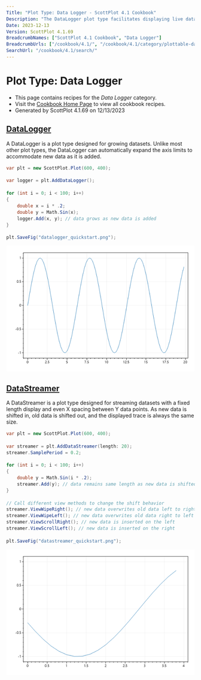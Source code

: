 ```yaml
---
Title: "Plot Type: Data Logger - ScottPlot 4.1 Cookbook"
Description: "The DataLogger plot type facilitates displaying live data by giving the developer a simple way to Add() new data points by either shifting them in or appending them to a growing list. This plot type also has special options to manage axis limits as new data arrives. See code in the WinForms Demo app for advanced usage information."
Date: 2023-12-13
Version: ScottPlot 4.1.69
BreadcrumbNames: ["ScottPlot 4.1 Cookbook", "Data Logger"]
BreadcrumbUrls: ["/cookbook/4.1/", "/cookbook/4.1/category/plottable-datalogger/"]
SearchUrl: "/cookbook/4.1/search/"
---
```


# Plot Type: Data Logger
* This page contains recipes for the _Data Logger_ category.
* Visit the [Cookbook Home Page](../../) to view all cookbook recipes.
* Generated by ScottPlot 4.1.69 on 12/13/2023
<h2><a id='datalogger' href='/cookbook/4.1/recipes/datalogger_quickstart/'>DataLogger</a></h2>

A DataLogger is a plot type designed for growing datasets. Unlike most other plot types, the DataLogger can automatically expand the axis limits to accommodate new data as it is added.

```cs
var plt = new ScottPlot.Plot(600, 400);

var logger = plt.AddDataLogger();

for (int i = 0; i < 100; i++)
{
    double x = i * .2;
    double y = Math.Sin(x);
    logger.Add(x, y); // data grows as new data is added
}

plt.SaveFig("datalogger_quickstart.png");
```

<img src='../../images/datalogger_quickstart.png' class='d-block mx-auto my-5' />


<h2><a id='datastreamer' href='/cookbook/4.1/recipes/datastreamer_quickstart/'>DataStreamer</a></h2>

A DataStreamer is a plot type designed for streaming datasets with a fixed length display and even X spacing between Y data points. As new data is shifted in, old data is shifted out, and the displayed trace is always the same size.

```cs
var plt = new ScottPlot.Plot(600, 400);

var streamer = plt.AddDataStreamer(length: 20);
streamer.SamplePeriod = 0.2;

for (int i = 0; i < 100; i++)
{
    double y = Math.Sin(i * .2);
    streamer.Add(y); // data remains same length as new data is shifted in
}

// Call different view methods to change the shift behavior
streamer.ViewWipeRight(); // new data overwrites old data left to right
streamer.ViewWipeLeft(); // new data overwrites old data right to left
streamer.ViewScrollRight(); // new data is inserted on the left
streamer.ViewScrollLeft(); // new data is inserted on the right

plt.SaveFig("datastreamer_quickstart.png");
```

<img src='../../images/datastreamer_quickstart.png' class='d-block mx-auto my-5' />



